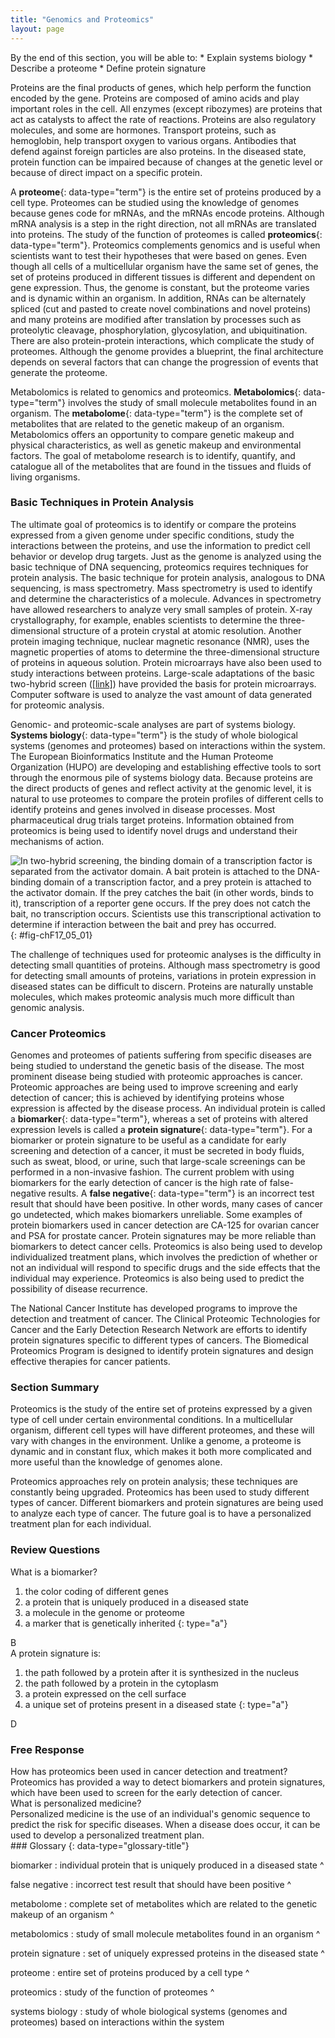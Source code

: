 ```yaml
---
title: "Genomics and Proteomics"
layout: page
---
```



<div data-type="abstract" markdown="1">
By the end of this section, you will be able to:
* Explain systems biology
* Describe a proteome
* Define protein signature

</div>

Proteins are the final products of genes, which help perform the function encoded by the gene. Proteins are composed of amino acids and play important roles in the cell. All enzymes (except ribozymes) are proteins that act as catalysts to affect the rate of reactions. Proteins are also regulatory molecules, and some are hormones. Transport proteins, such as hemoglobin, help transport oxygen to various organs. Antibodies that defend against foreign particles are also proteins. In the diseased state, protein function can be impaired because of changes at the genetic level or because of direct impact on a specific protein.

A **proteome**{: data-type="term"} is the entire set of proteins produced by a cell type. Proteomes can be studied using the knowledge of genomes because genes code for mRNAs, and the mRNAs encode proteins. Although mRNA analysis is a step in the right direction, not all mRNAs are translated into proteins. The study of the function of proteomes is called **proteomics**{: data-type="term"}. Proteomics complements genomics and is useful when scientists want to test their hypotheses that were based on genes. Even though all cells of a multicellular organism have the same set of genes, the set of proteins produced in different tissues is different and dependent on gene expression. Thus, the genome is constant, but the proteome varies and is dynamic within an organism. In addition, RNAs can be alternately spliced (cut and pasted to create novel combinations and novel proteins) and many proteins are modified after translation by processes such as proteolytic cleavage, phosphorylation, glycosylation, and ubiquitination. There are also protein-protein interactions, which complicate the study of proteomes. Although the genome provides a blueprint, the final architecture depends on several factors that can change the progression of events that generate the proteome.

Metabolomics is related to genomics and proteomics. **Metabolomics**{: data-type="term"} involves the study of small molecule metabolites found in an organism. The **metabolome**{: data-type="term"} is the complete set of metabolites that are related to the genetic makeup of an organism. Metabolomics offers an opportunity to compare genetic makeup and physical characteristics, as well as genetic makeup and environmental factors. The goal of metabolome research is to identify, quantify, and catalogue all of the metabolites that are found in the tissues and fluids of living organisms.

### Basic Techniques in Protein Analysis

The ultimate goal of proteomics is to identify or compare the proteins expressed from a given genome under specific conditions, study the interactions between the proteins, and use the information to predict cell behavior or develop drug targets. Just as the genome is analyzed using the basic technique of DNA sequencing, proteomics requires techniques for protein analysis. The basic technique for protein analysis, analogous to DNA sequencing, is mass spectrometry. Mass spectrometry is used to identify and determine the characteristics of a molecule. Advances in spectrometry have allowed researchers to analyze very small samples of protein. X-ray crystallography, for example, enables scientists to determine the three-dimensional structure of a protein crystal at atomic resolution. Another protein imaging technique, nuclear magnetic resonance (NMR), uses the magnetic properties of atoms to determine the three-dimensional structure of proteins in aqueous solution. Protein microarrays have also been used to study interactions between proteins. Large-scale adaptations of the basic two-hybrid screen ([\[link\]](#fig-chF17_05_01)) have provided the basis for protein microarrays. Computer software is used to analyze the vast amount of data generated for proteomic analysis.

Genomic- and proteomic-scale analyses are part of systems biology. **Systems biology**{: data-type="term"} is the study of whole biological systems (genomes and proteomes) based on interactions within the system. The European Bioinformatics Institute and the Human Proteome Organization (HUPO) are developing and establishing effective tools to sort through the enormous pile of systems biology data. Because proteins are the direct products of genes and reflect activity at the genomic level, it is natural to use proteomes to compare the protein profiles of different cells to identify proteins and genes involved in disease processes. Most pharmaceutical drug trials target proteins. Information obtained from proteomics is being used to identify novel drugs and understand their mechanisms of action.

 ![In two-hybrid screening, the binding domain of a transcription factor is separated from the activator domain. A bait protein is attached to the DNA-binding domain of a transcription factor, and a prey protein is attached to the activator domain. If the prey catches the bait (in other words, binds to it), transcription of a reporter gene occurs. If the prey does not catch the bait, no transcription occurs. Scientists use this transcriptional activation to determine if interaction between the bait and prey has occurred.](../resources/Figure_17_05_01.jpg "Two-hybrid screening is used to determine whether two proteins interact. In this method, a transcription factor is split into a DNA-binding domain (BD) and an activator domain (AD). The binding domain is able to bind the promoter in the absence of the activator domain, but it does not turn on transcription. A protein called the bait is attached to the BD, and a protein called the prey is attached to the AD. Transcription occurs only if the prey &#x201C;catches&#x201D; the bait."){: #fig-chF17_05_01}

The challenge of techniques used for proteomic analyses is the difficulty in detecting small quantities of proteins. Although mass spectrometry is good for detecting small amounts of proteins, variations in protein expression in diseased states can be difficult to discern. Proteins are naturally unstable molecules, which makes proteomic analysis much more difficult than genomic analysis.

### Cancer Proteomics

Genomes and proteomes of patients suffering from specific diseases are being studied to understand the genetic basis of the disease. The most prominent disease being studied with proteomic approaches is cancer. Proteomic approaches are being used to improve screening and early detection of cancer; this is achieved by identifying proteins whose expression is affected by the disease process. An individual protein is called a **biomarker**{: data-type="term"}, whereas a set of proteins with altered expression levels is called a **protein signature**{: data-type="term"}. For a biomarker or protein signature to be useful as a candidate for early screening and detection of a cancer, it must be secreted in body fluids, such as sweat, blood, or urine, such that large-scale screenings can be performed in a non-invasive fashion. The current problem with using biomarkers for the early detection of cancer is the high rate of false-negative results. A **false negative**{: data-type="term"} is an incorrect test result that should have been positive. In other words, many cases of cancer go undetected, which makes biomarkers unreliable. Some examples of protein biomarkers used in cancer detection are CA-125 for ovarian cancer and PSA for prostate cancer. Protein signatures may be more reliable than biomarkers to detect cancer cells. Proteomics is also being used to develop individualized treatment plans, which involves the prediction of whether or not an individual will respond to specific drugs and the side effects that the individual may experience. Proteomics is also being used to predict the possibility of disease recurrence.

The National Cancer Institute has developed programs to improve the detection and treatment of cancer. The Clinical Proteomic Technologies for Cancer and the Early Detection Research Network are efforts to identify protein signatures specific to different types of cancers. The Biomedical Proteomics Program is designed to identify protein signatures and design effective therapies for cancer patients.

### Section Summary

Proteomics is the study of the entire set of proteins expressed by a given type of cell under certain environmental conditions. In a multicellular organism, different cell types will have different proteomes, and these will vary with changes in the environment. Unlike a genome, a proteome is dynamic and in constant flux, which makes it both more complicated and more useful than the knowledge of genomes alone.

Proteomics approaches rely on protein analysis; these techniques are constantly being upgraded. Proteomics has been used to study different types of cancer. Different biomarkers and protein signatures are being used to analyze each type of cancer. The future goal is to have a personalized treatment plan for each individual.

### Review Questions

<div data-type="exercise">
<div data-type="problem" markdown="1">
What is a biomarker?

1.  the color coding of different genes
2.  a protein that is uniquely produced in a diseased state
3.  a molecule in the genome or proteome
4.  a marker that is genetically inherited
{: type="a"}

</div>
<div data-type="solution" markdown="1">
B

</div>
</div>

<div data-type="exercise">
<div data-type="problem" markdown="1">
A protein signature is:

1.  the path followed by a protein after it is synthesized in the nucleus
2.  the path followed by a protein in the cytoplasm
3.  a protein expressed on the cell surface
4.  a unique set of proteins present in a diseased state
{: type="a"}

</div>
<div data-type="solution" markdown="1">
D

</div>
</div>

### Free Response

<div data-type="exercise">
<div data-type="problem" markdown="1">
How has proteomics been used in cancer detection and treatment?

</div>
<div data-type="solution" markdown="1">
Proteomics has provided a way to detect biomarkers and protein signatures, which have been used to screen for the early detection of cancer.

</div>
</div>

<div data-type="exercise">
<div data-type="problem" markdown="1">
What is personalized medicine?

</div>
<div data-type="solution" markdown="1">
Personalized medicine is the use of an individual's genomic sequence to predict the risk for specific diseases. When a disease does occur, it can be used to develop a personalized treatment plan.

</div>
</div>

<div data-type="glossary" markdown="1">
### Glossary
{: data-type="glossary-title"}

biomarker
: individual protein that is uniquely produced in a diseased state
^

false negative
: incorrect test result that should have been positive
^

metabolome
: complete set of metabolites which are related to the genetic makeup of an organism
^

metabolomics
: study of small molecule metabolites found in an organism
^

protein signature
: set of uniquely expressed proteins in the diseased state
^

proteome
: entire set of proteins produced by a cell type
^

proteomics
: study of the function of proteomes
^

systems biology
: study of whole biological systems (genomes and proteomes) based on interactions within the system

</div>

